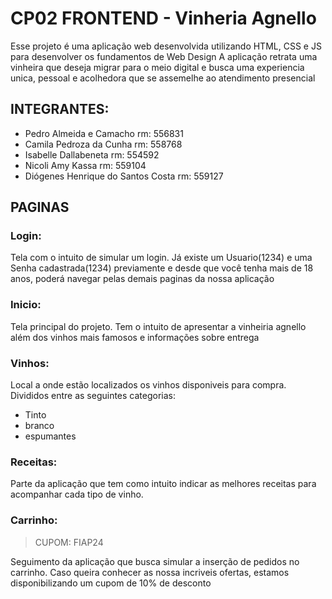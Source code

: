 # CP02 FRONTEND - Vinheria Agnello

Esse projeto é uma aplicação web desenvolvida utilizando HTML, CSS e JS para desenvolver os fundamentos de Web Design
A aplicação retrata uma vinheira que deseja migrar para o meio digital e busca uma experiencia unica, pessoal e acolhedora que se assemelhe ao atendimento presencial

## INTEGRANTES:

- Pedro Almeida e Camacho rm: 556831
- Camila Pedroza da Cunha rm: 558768
- Isabelle Dallabeneta rm: 554592
- Nicoli Amy Kassa rm: 559104
- Diógenes Henrique do Santos Costa rm: 559127

## PAGINAS
### Login:
Tela com o intuito de simular um login. Já existe um Usuario(1234) e uma Senha cadastrada(1234) previamente e desde que você tenha mais de 18 anos, poderá navegar pelas demais paginas da nossa aplicação

### Inicio:
Tela principal do projeto. Tem o intuito de apresentar a vinheiria agnello além dos vinhos mais famosos e informações sobre entrega 

### Vinhos:
Local a onde estão localizados os vinhos disponiveis para compra. Divididos entre as seguintes categorias: 
- Tinto
- branco
- espumantes
  
### Receitas:
Parte da aplicação que tem como intuito indicar as melhores receitas para acompanhar cada tipo de vinho.

### Carrinho:
> CUPOM: FIAP24

Seguimento da aplicação que busca simular a inserção de pedidos no carrinho.
Caso queira conhecer as nossa incriveis ofertas, estamos disponibilizando um cupom de 10% de desconto

